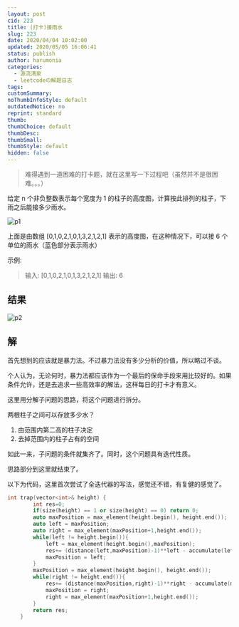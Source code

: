 ```yaml
---
layout: post
cid: 223
title: (打卡)接雨水
slug: 223
date: 2020/04/04 10:02:00
updated: 2020/05/05 16:06:41
status: publish
author: harumonia
categories:
  - 源流清泉
  - leetcodeの解题日志
tags:
customSummary:
noThumbInfoStyle: default
outdatedNotice: no
reprint: standard
thumb:
thumbChoice: default
thumbDesc:
thumbSmall:
thumbStyle: default
hidden: false
---
```


> 难得遇到一道困难的打卡题，就在这里写一下过程吧（虽然并不是很困难。。。）

给定 n 个非负整数表示每个宽度为 1 的柱子的高度图，计算按此排列的柱子，下雨之后能接多少雨水。

![p1](https://harumona-blog.oss-cn-beijing.aliyuncs.com/old_articles/2824310140.png?Expires=1602313299&)

上面是由数组 [0,1,0,2,1,0,1,3,2,1,2,1] 表示的高度图，在这种情况下，可以接 6 个单位的雨水（蓝色部分表示雨水）

<!-- more -->

示例:

> 输入: [0,1,0,2,1,0,1,3,2,1,2,1]
> 输出: 6

## 结果

![p2](https://harumona-blog.oss-cn-beijing.aliyuncs.com/old_articles/1989192964.png?Expires=1602313313&)

## 解

首先想到的应该就是暴力法。不过暴力法没有多少分析的价值，所以略过不谈。

个人认为，无论何时，暴力法都应该作为一个最后的保命手段来用比较好的。如果条件允许，还是去追求一些高效率的解法，这样每日的打卡才有意义。

这里用分解子问题的思路，将这个问题进行拆分。

两根柱子之间可以存放多少水？

1. 由范围内第二高的柱子决定
2. 去掉范围内的柱子占有的空间

如此一来，子问题的条件就集齐了。同时，这个问题具有迭代性质。

思路部分到这里就结束了。

以下为代码，这里首次尝试了全迭代器的写法，感觉还不错，有复健的感觉了。

```cpp
int trap(vector<int>& height) {
        int res=0;
        if(size(height) == 1 or size(height) == 0) return 0;
        auto maxPosition = max_element(height.begin(), height.end());
        auto left = maxPosition;
        auto right = max_element(maxPosition+1,height.end());
        while(left != height.begin()){
            left = max_element(height.begin(),maxPosition);
            res+= (distance(left,maxPosition)-1)**left - accumulate(left+1,maxPosition,0);
            maxPosition = left;
        }
        maxPosition = max_element(height.begin(), height.end());
        while(right != height.end()){
            res+= (distance(maxPosition,right)-1)**right - accumulate(maxPosition+1,right,0);
            maxPosition = right;
            right = max_element(maxPosition+1,height.end());
        }
        return res;
    }
```
